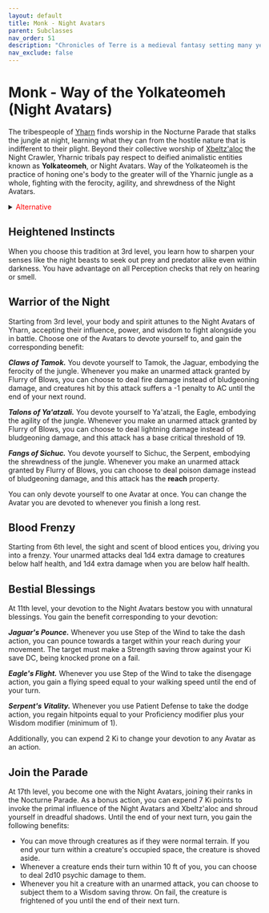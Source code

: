 ```yaml
---
layout: default
title: Monk - Night Avatars
parent: Subclasses
nav_order: 51
description: "Chronicles of Terre is a medieval fantasy setting many years in the writing."
nav_exclude: false
---
```


# Monk - Way of the Yolkateomeh (Night Avatars)

The tribespeople of [Yharn](../region/Yharn) finds worship in the Nocturne Parade that stalks the jungle at night, learning what they can from the hostile nature that is indifferent to their plight. Beyond their collective worship of [Xbeltz'aloc](../religion/patronus/Xbeltz'aloc) the Night Crawler, Yharnic tribals pay respect to deified animalistic entities known as **Yolkateomeh**, or Night Avatars. Way of the Yolkateomeh is the practice of honing one's body to the greater will of the Yharnic jungle as a whole, fighting with the ferocity, agility, and shrewdness of the Night Avatars.

<details markdown="block">
<summary><span style="color:#FF0000">
Alternative
</span></summary>

<span style="color:#FF0000">While the tribespeople of [Yharn](../region/Yharn) accepts the Night Avatars' influence willingly, there are those who fall victim to [Xbeltz'aloc](../religion/patronus/Xbeltz'aloc)'s curse, obtaining such power against their will. For them, Way of the Yolkateomeh takes on an appearance that is less animalistic, and instead more eldritch and horrific, in the form of aberrant blood and warped flesh. </span>

</details>

## Heightened Instincts

When you choose this tradition at 3rd level, you learn how to sharpen your senses like the night beasts to seek out prey and predator alike even within darkness. You have advantage on all Perception checks that rely on hearing or smell.

## Warrior of the Night

Starting from 3rd level, your body and spirit attunes to the Night Avatars of Yharn, accepting their influence, power, and wisdom to fight alongside you in battle. Choose one of the Avatars to devote yourself to, and gain the corresponding benefit:

***Claws of Tamok.*** You devote yourself to Tamok, the Jaguar, embodying the ferocity of the jungle. Whenever you make an unarmed attack granted by Flurry of Blows, you can choose to deal fire damage instead of bludgeoning damage, and creatures hit by this attack suffers a -1 penalty to AC until the end of your next round.

***Talons of Ya'atzali.*** You devote yourself to Ya'atzali, the Eagle, embodying the agility of the jungle. Whenever you make an unarmed attack granted by Flurry of Blows, you can choose to deal lightning damage instead of bludgeoning damage, and this attack has a base critical threshold of 19.

***Fangs of Sichuc.*** You devote yourself to Sichuc, the Serpent, embodying the shrewdness of the jungle. Whenever you make an unarmed attack granted by Flurry of Blows, you can choose to deal poison damage instead of bludgeoning damage, and this attack has the **reach** property.

You can only devote yourself to one Avatar at once. You can change the Avatar you are devoted to whenever you finish a long rest.

## Blood Frenzy

Starting from 6th level, the sight and scent of blood entices you, driving you into a frenzy. Your unarmed attacks deal 1d4 extra damage to creatures below half health, and 1d4 extra damage when you are below half health.

## Bestial Blessings

At 11th level, your devotion to the Night Avatars bestow you with unnatural blessings. You gain the benefit corresponding to your devotion:

***Jaguar's Pounce.*** Whenever you use Step of the Wind to take the dash action, you can pounce towards a target within your reach during your movement. The target must make a Strength saving throw against your Ki save DC, being knocked prone on a fail.

***Eagle's Flight.*** Whenever you use Step of the Wind to take the disengage action, you gain a flying speed equal to your walking speed until the end of your turn.

***Serpent's Vitality.*** Whenever you use Patient Defense to take the dodge action, you regain hitpoints equal to your Proficiency modifier plus your Wisdom modifier (minimum of 1).

Additionally, you can expend 2 Ki to change your devotion to any Avatar as an action.

## Join the Parade

At 17th level, you become one with the Night Avatars, joining their ranks in the Nocturne Parade. As a bonus action, you can expend 7 Ki points to invoke the primal influence of the Night Avatars and Xbeltz'aloc and shroud yourself in dreadful shadows. Until the end of your next turn, you gain the following benefits:
- You can move through creatures as if they were normal terrain. If you end your turn within a creature's occupied space, the creature is shoved aside.
- Whenever a creature ends their turn within 10 ft of you, you can choose to deal 2d10 psychic damage to them.
- Whenever you hit a creature with an unarmed attack, you can choose to subject them to a Wisdom saving throw. On fail, the creature is frightened of you until the end of their next turn.